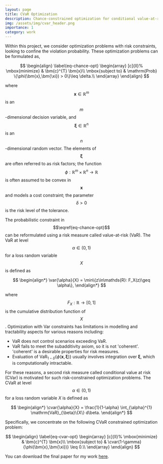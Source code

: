 ```yaml
---
layout: page
title: CVaR Optimization
description: Chance-constrained optimization for conditional value-at-risk problems
img: /assets/img/cvar_header.png
importance: 1
category: work
---
```

Within this project, we consider optimization problems with risk constraints, looking to confine the violation probability. These optimization problems can be formulated as,

$$
\begin{align}
\label{eq-chance-opt}
\begin{array}
[c]{ll}%
\mbox{minimize} & \bm{c}^{T}
\bm{x}\\
\mbox{subject to} & \mathrm{Prob} \{\phi(\bm{x},\bm{\xi}) > 0\}\leq \delta.\\
\end{array}
\end{align}
$$

where $$\bm{x}\in\mathds{R}^{m}$$ is an $$m$$-dimensional decision variable, and $$\bm{\xi}\in\mathds{R}^{n}$$ is an $$n$$-dimensional random vector. The elements of $$\bm{\xi}$$ are often referred to as risk factors; the function 
$$\phi: \mathds{R}^{m}\times\mathds{R}^{n}
\rightarrow\mathds{R}$$ is often assumed to be convex in $$\bm{x}$$ and models a cost constraint; the parameter
$$\delta> 0$$ is the risk level of the tolerance.


The probabilistic constraint in $$\eqref{eq-chance-opt}$$ can be reformulated using a risk measure called value-at-risk (VaR). The VaR at level $$\alpha \in (0,1)$$ for a loss random variable $$X$$ is defined as


$$
\begin{align*}
    \var{\alpha}{X}
    = \min\{z\in\mathds{R}: F_X(z)\geq \alpha\},
\end{align*}
$$


where $$F_X: \mathds{R}\rightarrow[0,1]$$ is the cumulative distribution function of $$X$$. Optimization with Var constraints has limitations in modelling and tractability aspects for various reasons including:
* VaR does not control scenarios exceeding VaR.
* VaR fails to meet the subadditivity axiom, so it is not 'coherent'. 'coherent' is a desirable properties for risk measures.
* Evaluation of $\mathrm{VaR}_{1-\delta}\{\phi(\bm{x},\bm{\xi})\}$ usually involves integration over $\bm{\xi}$, which is computationally intractable.


For these reasons, a second risk measure called conditional value at risk (CVar) is motivated for such risk-constrained optimization problems.
The CVaR at level $$\alpha \in (0,1)$$ for a loss random variable $X$ is defined as

$$
\begin{align*}
    \cvar{\alpha}{X} = 
    \frac{1}{1-\alpha}
    \int_{\alpha}^{1} 
    \mathrm{VaR}_{\beta}\{X\} d\beta.
\end{align*}
$$

Specifically, we concentrate on the following CVaR constrained optimization problem:

$$
\begin{align}
\label{eq-cvar-opt}
\begin{array}
[c]{ll}%
\mbox{minimize} & \bm{c}^{T}
\bm{x}\\
\mbox{subject to} & 
\cvar{1-\gamma}{\phi(\bm{x},\bm{\xi})}
\leq 0.\\
\end{array}
\end{align}
$$


You can download the final paper for my work [here](https://anish-senapati.github.io/assets/pdf/SURF_2020_Final_Project.pdf). 